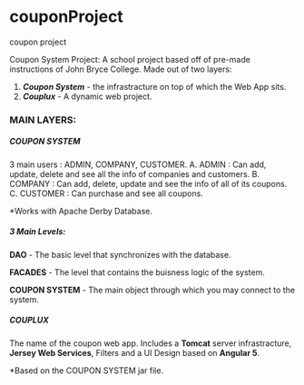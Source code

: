 # couponProject
coupon project

Coupon System Project:
A school project based off of pre-made instructions of John Bryce College.
Made out of two layers:
 1. ***Coupon System*** - the infrastracture on top of which the Web App sits.
 2. ***Couplux*** -  A dynamic web project.
 
 ### MAIN LAYERS:

##### COUPON SYSTEM

3 main users :  ADMIN, COMPANY, CUSTOMER.
    A. ADMIN : Can add, update, delete and see all the info of companies and customers.
    B. COMPANY : Can add, delete, update and see the info of all of its coupons.
    C. CUSTOMER : Can purchase and see all coupons.
    
*Works with Apache Derby Database.

##### 3 Main Levels:
**DAO** - The basic level that synchronizes with the database.

**FACADES** - The level that contains the buisness logic of the system.

**COUPON SYSTEM** - The main object through which you may connect to the system. 

##### COUPLUX 
  
  The name of the coupon web app. 
  Includes a **Tomcat** server infrastracture, **Jersey Web Services**, Filters and a UI Design based on **Angular 5**.
  
  *Based on the COUPON SYSTEM jar file.
  
